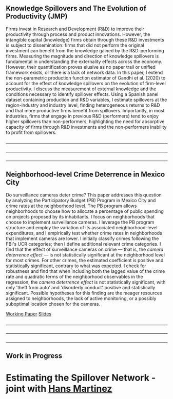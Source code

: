 ## Knowledge Spillovers and The Evolution of Productivity (JMP)

Firms invest in Research and Development (R&D) to improve their productivity through process and product innovations. However, the intangible capital (knowledge) firms obtain through these R&D investments is subject to dissemination: firms that did not perform the original investment can benefit from the knowledge gained by the R&D-performing firms. Measuring the magnitude and direction of knowledge spillovers is fundamental in understanding the externality effects across the economy. However, their quantification proves elusive as no paper trail or unified framework exists, or there is a lack of network data. In this paper, I extend the non-parametric production function estimator of Gandhi et al. (2020) to account for the effect of knowledge spillovers on the evolution of firm-level productivity. I discuss the measurement of external knowledge and the conditions necessary to identify spillover effects. Using a Spanish panel dataset containing production and R&D variables, I estimate spillovers at the region-industry and industry level, finding heterogeneous returns to R&D and that more productive firms benefit from spillovers. Importantly, in most industries, firms that engage in previous R&D (performers) tend to enjoy higher spillovers than non-performers, highlighting the need for absorptive capacity of firms through R&D investments and the non-performers inability to profit from spillovers.


<hr style="margin-top: 25px; margin-bottom: 20px; border: none; border-top: 1px solid white;">
<hr style="margin-top: 25px; margin-bottom: 20px; border: none; border-top: 1px solid lightgray;">
<hr style="margin-top: 25px; margin-bottom: 20px; border: none; border-top: 1px solid white;">


## Neighborhood-level Crime Deterrence in Mexico City

Do surveillance cameras deter crime? This paper addresses this question by analyzing the Participatory Budget (PB) Program in Mexico City and crime rates at the neighborhood level. The PB program allows neighborhoods to choose how to allocate a percentage of public spending on projects proposed by its inhabitants. I focus on neighborhoods that choose to implement surveillance cameras. I leverage the PB program structure and employ the variation of its associated neighborhood-level expenditures, and I empirically test whether crime rates in neighborhoods that implement cameras are lower. I initially classify crimes following the FBI's UCR categories; then I define additional relevant crime categories. I find that the effect of surveillance cameras on crime — that is, the _camera deterrence effect_ — is not statistically significant at the neighborhood level for most crimes. For other crimes, the estimated coefficient is positive and statistically significant, contrary to what was expected. I check for robustness and find that when including both the lagged value of the crime rate and quadratic terms of the neighborhood observables in the regression, the _camera deterrence effect_ is not statistically significant, with only 'theft from auto' and 'disorderly conduct' positive and statistically significant. Possible hypotheses for this finding are the meager resources assigned to neighborhoods, the lack of active monitoring, or a possibly suboptimal location chosen for the cameras.

[Working Paper](./static/syllabus/Neighborhood_level_crime_deterrence_FJHM_Sept2024.pdf) [Slides](./static/syllabus/Neighborhood_level_crime_deterrence_FJHM_Seminar_FJMH.pdf)

<hr style="margin-top: 25px; margin-bottom: 20px; border: none; border-top: 1px solid white;">
<hr style="margin-top: 25px; margin-bottom: 20px; border: none; border-top: 1px solid lightgray;">
<hr style="margin-top: 25px; margin-bottom: 20px; border: none; border-top: 1px solid white;">

## Work in Progress

# Estimating the Spillover Network - joint with [Hans Martinez](<https://hansmartinez.com/>)